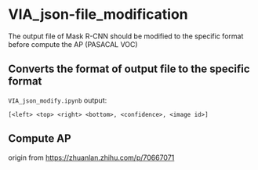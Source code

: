 # VIA_json-file_modification
The output file of Mask R-CNN should be modified to the specific format before compute the AP (PASACAL VOC)
## Converts the format of output file to the specific format
`VIA_json_modify.ipynb` output:

`[<left> <top> <right> <bottom>, <confidence>, <image id>]`

## Compute AP 
origin from https://zhuanlan.zhihu.com/p/70667071
